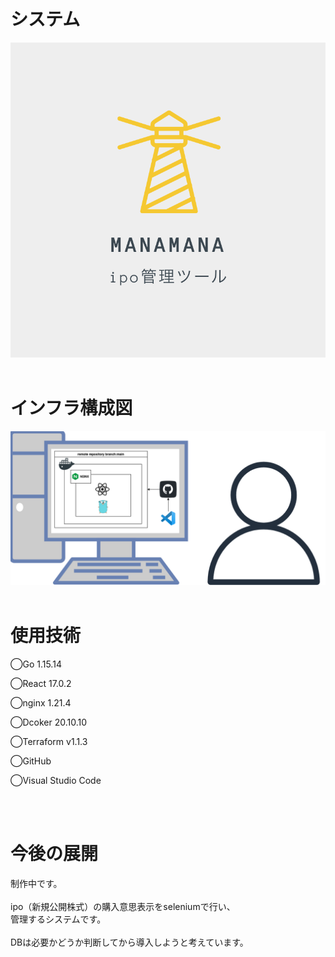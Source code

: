 <h1>システム</h1>
<img src="go/app/images/logo.png">
<br/>
<br/>
<h1>インフラ構成図</h1>
<img src="go/app/images/構成図.png">
<br/>
<br/>
<h1>使用技術</h1>
<p>◯Go 1.15.14</p>
<p>◯React 17.0.2</p>
<p>◯nginx 1.21.4</p>
<p>◯Dcoker 20.10.10<p>
<p>◯Terraform v1.1.3<p>
<p>◯GitHub</p>
<p>◯Visual Studio Code</p>
<br/>
<br/>
<h1>今後の展開</h1>
制作中です。<br/>
<br/>
ipo（新規公開株式）の購入意思表示をseleniumで行い、<br/>
管理するシステムです。<br/>
<br/>
DBは必要かどうか判断してから導入しようと考えています。